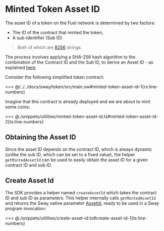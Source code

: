 # Minted Token Asset ID

The asset ID of a token on the Fuel network is determined by two factors:

- The ID of the contract that minted the token,
- A sub-identifier (Sub ID)

> Both of which are [B256](../types/b256.md) strings.

The process involves applying a SHA-256 hash algorithm to the combination of the Contract ID and the Sub ID, to derive an Asset ID - as explained [here](https://docs.fuel.network/docs/specs/identifiers/asset/#asset-id).

Consider the following simplified token contract:

<<< @/../../docs/sway/token/src/main.sw#minted-token-asset-id-1{rs:line-numbers}

Imagine that this contract is already deployed and we are about to mint some coins:

<<< @./snippets/utilities/minted-token-asset-id.ts#minted-token-asset-id-2{ts:line-numbers}

## Obtaining the Asset ID

Since the asset ID depends on the contract ID, which is always dynamic (unlike the sub ID, which can be set to a fixed value), the helper `getMintedAssetId` can be used to easily obtain the asset ID for a given contract ID and sub ID.

## Create Asset Id

The SDK provides a helper named `createAssetId` which takes the contract ID and sub ID as parameters. This helper internally calls `getMintedAssetId` and returns the Sway native parameter [AssetId](DOCS_API_URL/types/_fuel_ts_address.AssetId.html), ready to be used in a Sway program invocation:

<<< @./snippets/utilities/create-asset-id.ts#create-asset-id-1{ts:line-numbers}
